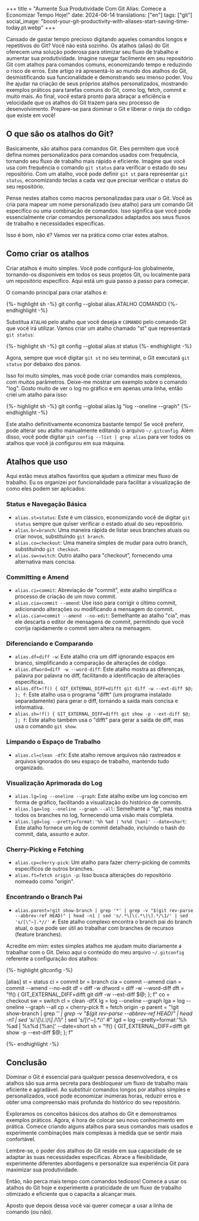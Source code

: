 +++
title = "Aumente Sua Produtividade Com Git Alias: Comece a Economizar Tempo Hoje!"
date:   2024-06-14
translations: ["en"]
tags: ["git"]
social_image: "boost-your-git-productivity-with-aliases-start-saving-time-today.pt.webp"
+++

<p class="intro"><span class="dropcap">C</span>ansado de gastar tempo precioso digitando aqueles comandos longos e repetitivos do Git? Você não está sozinho. Os atalhos (alias) do Git oferecem uma solução poderosa para otimizar seu fluxo de trabalho e aumentar sua produtividade. Imagine navegar facilmente em seu repositório Git com atalhos para comandos comuns, economizando tempo e reduzindo o risco de erros. Este artigo irá apresentá-lo ao mundo dos atalhos do Git, desmistificando sua funcionalidade e demonstrando seu imenso poder. Vou lhe ajudar na criação de seus próprios atalhos personalizados, mostrando exemplos práticos para tarefas comuns do Git, como log, fetch, commit e muito mais. Ao final, você estará pronto para abraçar a eficiência e velocidade que os atalhos do Git trazem para seu processo de desenvolvimento. Prepare-se para dominar o Git e liberar o ninja do código que existe em você!</p>

## O que são os atalhos do Git?

Basicamente, são atalhos para comandos Git. Eles permitem que você defina nomes personalizados para comandos usados ​​com frequência, tornando seu fluxo de trabalho mais rápido e eficiente. Imagine que você usa com frequência o comando `git status` para verificar o estado do seu repositório. Com um atalho, você pode definir `git st` para representar `git status`, economizando teclas a cada vez que precisar verificar o status do seu repositório.

Pense nestes atalhos como macros personalizadas para usar o Git. Você as cria para mapear um nome personalizado (seu atalho) para um comando Git específico ou uma combinação de comandos. Isso significa que você pode essencialmente criar comandos personalizados adaptados aos seus fluxos de trabalho e necessidades específicas.

Isso é bom, não é? Vamos ver na prática como criar estes atalhos.

## Como criar os atalhos

Criar atalhos é muito simples. Você pode configurá-los globalmente, tornando-os disponíveis em todos os seus projetos Git, ou localmente para um repositório específico. Aqui está um guia passo a passo para começar.

O comando principal para criar atalhos é:

{%- highlight sh -%}
git config --global alias.ATALHO COMANDO
{%- endhighlight -%}

Substitua `ATALHO` pelo atalho que você deseja e `COMANDO` pelo comando Git que você irá utilizar. Vamos criar um atalho chamado "st" que representará `git status`:

{%- highlight sh -%}
git config --global alias.st status
{%- endhighlight -%}

Agora, sempre que você digitar `git st` no seu terminal, o Git executará `git status` por debaixo dos panos.

Isso foi muito simples, mas você pode criar comandos mais complexos, com muitos parâmetros. Deixe-me mostrar um exemplo sobre o comando "log". Gosto muito de ver o log no gráfico e em apenas uma linha, então criei um atalho para isso:

{%- highlight sh -%}
git config --global alias.lg "log --oneline --graph"
{%- endhighlight -%}

Este atalho definitivamente economiza bastante tempo! Se você preferir, pode alterar seu atalho manualmente editando o arquivo `~/.gitconfig`. Além disso, você pode digitar `git config --list | grep alias` para ver todos os atalhos que você já configurou em sua máquina.

## Atalhos que uso

Aqui estão meus atalhos favoritos que ajudam a otimizar meu fluxo de trabalho. Eu os organizei por funcionalidade para facilitar a visualização de como eles podem ser aplicados:

### Status e Navegação Básica

- `alias.st=status`: Este é um clássico, economizando você de digitar `git status` sempre que quiser verificar o estado atual do seu repositório.
- `alias.br=branch`: Uma maneira rápida de listar seus branches atuais ou criar novos, substituindo `git branch`.
- `alias.co=checkout`: Uma maneira simples de mudar para outro branch, substituindo `git checkout`.
- `alias.sw=switch`: Outro atalho para "checkout", fornecendo uma alternativa mais concisa.

### Committing e Amend

- `alias.ci=commit`: Abreviação de "commit", este atalho simplifica o processo de criação de um novo commit.
- `alias.cia=commit --amend`: Use isso para corrigir o último commit, adicionando alterações ou modificando a mensagem do commit.
- `alias.cian=commit --amend --no-edit`: Semelhante ao atalho "cia", mas ele descarta o editor de mensagens de commit, permitindo que você corrija rapidamente o commit sem altera na mensagem.

### Diferenciando e Comparando

- `alias.df=diff -w`: Este atalho cria um diff ignorando espaços em branco, simplificando a comparação de alterações de código.
- `alias.dfword=diff -w --word-diff`: Este atalho mostra as diferenças, palavra por palavra no diff, facilitando a identificação de alterações específicas.
- `alias.dft=!f() { GIT_EXTERNAL_DIFF=difft git diff -w --ext-diff $@; }; f`: Este atalho usa o programa "difft" (um programa instalado separadamente) para gerar o diff, tornando a saída mais concisa e informativa.
- `alias.sh=!f() { GIT_EXTERNAL_DIFF=difft git show -p --ext-diff $@; }; f`: Este atalho também usa o "difft" para gerar a saída de diff, mas usa o comando `git show`.

### Limpando o Espaço de Trabalho

- `alias.cl=clean -dfX`: Este atalho remove arquivos não rastreados e arquivos ignorados do seu espaço de trabalho, mantendo tudo organizado.

### Visualização Aprimorada do Log

- `alias.lg=log --oneline --graph`: Este atalho exibe um log conciso em forma de gráfico, facilitando a visualização do histórico de commits.
- `alias.lga=log --oneline --graph --all`: Semelhante a "lg", mas mostra todos os branches no log, fornecendo uma visão mais completa.
- `alias.lgd=log --pretty=format:'%h %ad | %s%d [%an]' --date=short`: Este atalho fornece um log de commit detalhado, incluindo o hash do commit, data, assunto e autor.

### Cherry-Picking e Fetching

- `alias.cp=cherry-pick`: Um atalho para fazer cherry-picking de commits específicos de outros branches.
- `alias.ft=fetch origin -p`: Isso busca alterações do repositório nomeado como "origin".

### Encontrando o Branch Pai

- `alias.parent=!git show-branch | grep '*' | grep -v "$(git rev-parse --abbrev-ref HEAD)" | head -n1 | sed 's/.*\[\(.*\)\].*/\1/' | sed 's/[\^~].*//' #`: Este atalho complexo encontra o branch pai do branch atual, o que pode ser útil ao trabalhar com branches de recursos (feature branches).

Acredite em mim: estes simples atalhos me ajudam muito diariamente a trabalhar com o Git. Deixo aqui o conteúdo do meu arquivo `~/.gitconfig` referente a configuração dos atalhos:

{%- highlight gitconfig -%}

[alias]
	st = status
	ci = commit
	br = branch
	cia = commit --amend
	cian = commit --amend --no-edit
	df = diff -w
	dfword = diff -w --word-diff
	dft = "!f() { GIT_EXTERNAL_DIFF=difft git diff -w --ext-diff $@; }; f"
	co = checkout
	sw = switch
	cl = clean -dfX
	lg = log --oneline --graph
	lga = log --oneline --graph --all
	cp = cherry-pick
	ft = fetch origin -p
	parent = "!git show-branch | grep '*' | grep -v \"$(git rev-parse --abbrev-ref HEAD)\" | head -n1 | sed 's/.*\\[\\(.*\\)\\].*/\\1/' | sed 's/[\\^~].*//' #"
	lgd = log --pretty=format:'%h %ad | %s%d [%an]' --date=short
	sh = "!f() { GIT_EXTERNAL_DIFF=difft git show -p --ext-diff $@; }; f"

{%- endhighlight -%}

## Conclusão

Dominar o Git é essencial para qualquer pessoa desenvolvedora, e os atalhos são sua arma secreta para desbloquear um fluxo de trabalho mais eficiente e agradável. Ao substituir comandos longos por atalhos simples e personalizados, você pode economizar inúmeras horas, reduzir erros e obter uma compreensão mais profunda do histórico do seu repositório.

Exploramos os conceitos básicos dos atalhos do Git e demonstramos exemplos práticos. Agora, é hora de colocar seu novo conhecimento em prática. Comece criando alguns atalhos para seus comandos mais usados ​​e experimente combinações mais complexas à medida que se sentir mais confortável.

Lembre-se, o poder dos atalhos do Git reside em sua capacidade de se adaptar às suas necessidades específicas. Abrace a flexibilidade, experimente diferentes abordagens e personalize sua experiência Git para maximizar sua produtividade.

Então, não perca mais tempo com comandos tediosos! Comece a usar os atalhos do Git hoje e experimente a praticidade de um fluxo de trabalho otimizado e eficiente que o capacita a alcançar mais. 

Aposto que depois dessa você vai querer começar a usar a linha de comando (ou não).